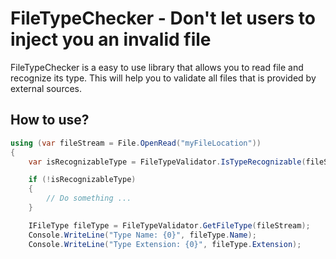 # FileTypeChecker - Don't let users to inject you an invalid file

FileTypeChecker is a easy to use library that allows you to read file and recognize its type. This will help you to validate all files that is provided by external sources.

## How to use?
```c#
using (var fileStream = File.OpenRead("myFileLocation"))
{
    var isRecognizableType = FileTypeValidator.IsTypeRecognizable(fileStream);

    if (!isRecognizableType)
    {
        // Do something ...
    }

    IFileType fileType = FileTypeValidator.GetFileType(fileStream);
    Console.WriteLine("Type Name: {0}", fileType.Name);
    Console.WriteLine("Type Extension: {0}", fileType.Extension);
```


